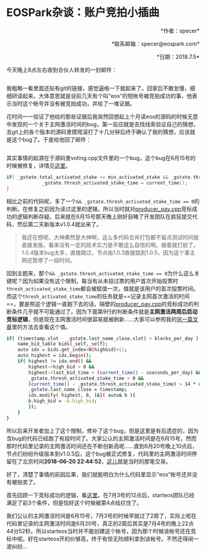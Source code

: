 
# EOSPark杂谈：账户竞拍小插曲

<p align="right">*作者：specer*</p>

<p align="right">*联系邮箱：specer@eospark.com*</p>

<p align="right">*日期：2018.7.5*</p>



今天晚上8点左右收到合伙人转发的一封邮件：


<img :src="$withBase('/projects/bid-1.png')">


我粗略一看里面还贴有git的链接，感觉逼格一下就起来了。回家后不敢怠慢，细细研读起来。大体意思就是说前几天有个叫“eos”的短帐号被竞拍成功的事，他表示当时这个帐号并没有被竞拍成功，并给了一堆证据。

花时间一一验证了他给的那些证据后我突然回想起上个月读eos的源码的时候无意中发现的一个关于主网激活时间的bug，第一反应就是去找线索验证自己的猜想，去git上的各个版本的源码里摸爬滚打了十几分钟后终于确认了我的猜想，应该就是这个bug了。于是给他回了邮件：


<img :src="$withBase('/projects/bid-2.png')">


其实事情的起源在于源码里voting.cpp文件里的一个bug，这个bug在6月15号的时候被修复，详情见[这里](<https://github.com/EOSIO/eos/commit/2a9e28694925529ba9a37c54419a4e70fa5020f8#diff-4a17a9395811a1608b337a3813fe802aR155>)。

```cpp
if( _gstate.total_activated_stake >= min_activated_stake && _gstate.thresh_activated_stake_time == 0 ) {
             _gstate.thresh_activated_stake_time = current_time();
}
```

相比之前的代码呢，多了一个`&& _gstate.thresh_activated_stake_time == 0`的判断。在修复之前因为读过这里的逻辑，所以当时就对[producer_pay.cpp](https://github.com/EOSIO/eos/blob/90fefdd12a4797e47890910f11dd7b60f1435ed4/contracts/eosio.system/producer_pay.cpp#L57)竞标成功的逻辑判断存疑。后来就在6月15号那天晚上刚好目睹了开发团队在疯狂提交代码，然后第二天新版本v1.0.4就出来了。



> 我还在想呢，大神果然是大神啊，这么多代码合并打包都不留点测试时间就直接发版，看来没有一定的技术实力是不敢这么自信的啊。接着就打脸了，1.0.4版本bug太多，直接跳过，节点由1.0.3直接跳到1.0.5，因为这个事主网还暂停了一段时间。



回到主题来，那个`&& _gstate.thresh_activated_stake_time == 0`为什么这么关键呢？因为如果没有这个限制，每当有从未投过票的用户首次开始投票时`thresh_activated_stake_time`都会被赋值一次，值就是该用户的首次投票时间。而这个`thresh_activated_stake_time`的任务就是==记录主网首次激活的时间==，要是照这个逻辑一直跑下去的话，隔壁的[producer_pay.cpp](https://github.com/EOSIO/eos/blob/90fefdd12a4797e47890910f11dd7b60f1435ed4/contracts/eosio.system/producer_pay.cpp#L57)的竞标成功的判断条件几乎就不可能通过了。因为下面第9行的判断条件就是**主网激活两周后启动竞标逻辑**，但是现在主网激活时间很容易就被刷新……大家可以参照我的[另一篇文章](https://blog.eospark.com)里的方法去查看这个值。

```bash
if( (timestamp.slot - _gstate.last_name_close.slot) > blocks_per_day ) {
	name_bid_table bids(_self,_self);
	auto idx = bids.get_index<N(highbid)>();
	auto highest = idx.begin();
	if( highest != idx.end() &&
        highest->high_bid > 0 &&
        highest->last_bid_time < (current_time() - useconds_per_day) &&
        _gstate.thresh_activated_stake_time > 0 &&
        (current_time() - _gstate.thresh_activated_stake_time) > 14 * useconds_per_day ) {
        _gstate.last_name_close = timestamp;
        idx.modify( highest, 0, [&]( auto& b ){
        b.high_bid = -b.high_bid;
        });
    }
}
```



所以后来开发者加上了这个限制，修补了这个bug，但是这里是有后遗症的，因为含bug的代码已经跑了有段时间了。大家公认的主网激活时间是在6月15号，然而那时代码里记录的主网激活时间还在不断创新高呢……直到6月20号晚上10点后，节点们纷纷升级版本到v1.0.5后，这个bug被正式修复，代码里的主网激活时间停留在了北京时间**2018-06-20 22:44:52**，[这儿](<https://eospark.com/MainNet/block/1717756>)就是当时的那笔交易。



好了，清楚了事情的前因后果，我们就能明白为什么代码里显示“eos”帐号还并没有被拍卖了。

首先回顾一下竞标成功的逻辑，看[这里](https://eospark.com/MainNet/bidaccount)。在7月3号的12点后，starteos团队已经满足了前3个条件，但是恰好这个时候被第4点给拦住了。

我们公认的主网激活时间是6月15号，7月3号的时候早就过了2周了，实际上呢在代码里记录的主网激活时间是6月20号，真正的2周后其实是7月4号的晚上22点44分52秒。所以starteos当时并不能创建这个帐号，因为那个时候该帐号还在竞标中呢。好在starteos开的价够高，终于有惊无险顺利拿到该帐号。不然还得闹一波纠纷…

